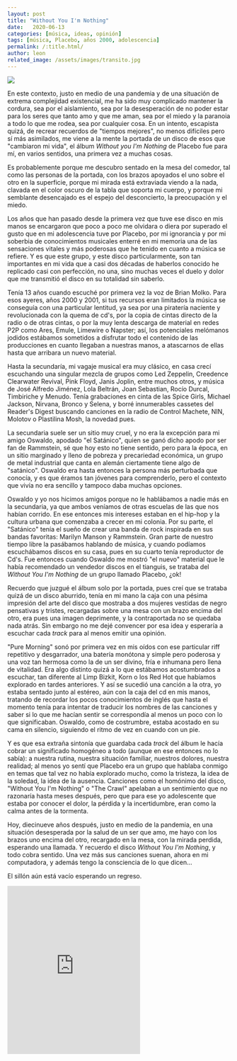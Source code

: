 ```yaml
---
layout: post
title: "Without You I'm Nothing"
date:   2020-06-13
categories: [música, ideas, opinión]
tags: [música, Placebo, años 2000, adolescencia]
permalink: /:title.html/
author: leon
related_image: /assets/images/transito.jpg
---
```


![](https://i0.wp.com/www.bogartmagazine.mx/wp-content/uploads/2018/10/placebo-2.jpg)

En este contexto, justo en medio de una pandemia y de una situación de extrema complejidad existencial, me ha sido muy complicado mantener la cordura, sea por el aislamiento, sea por la desesperación de no poder estar para los seres que tanto amo y que me aman, sea por el miedo y la paranoia a todo lo que me rodea, sea por cualquier cosa. En un intento, escapista quizá, de recrear recuerdos de "tiempos mejores", no menos difíciles pero sí más asimilados, me viene a la mente la portada de un disco de esos que "cambiaron mi vida", el álbum *Without you I'm Nothing* de Placebo fue para mí, en varios sentidos, una primera vez a muchas cosas.

Es probablemente porque me descubro sentado en la mesa del comedor, tal como las personas de la portada, con los brazos apoyados el uno sobre el otro en la superficie, porque mi mirada está extraviada viendo a la nada, clavada en el color oscuro de la tabla que soporta mi cuerpo, y porque mi semblante desencajado es el espejo del desconcierto, la preocupación y el miedo.  

Los años que han pasado desde la primera vez que tuve ese disco en mis manos se encargaron que poco a poco me olvidara o diera por superado el gusto que en mi adolescencia tuve por Placebo, por mi ignorancia y por mi soberbia de conocimientos musicales enterré en mi memoria una de las sensaciones vitales y más poderosas que he tenido en cuanto a música se refiere. Y es que este grupo, y este disco particularmente, son tan importantes en mi vida que a casi dos décadas de haberlos conocido he replicado casi con perfección, no una, sino muchas veces el duelo y dolor que me transmitió el disco en su totalidad sin saberlo.

Tenía 13 años cuando escuché por primera vez la voz de Brian Molko. Para esos ayeres, años 2000 y 2001, si tus recursos eran limitados la música se conseguía con una particular lentitud, ya sea por una piratería naciente y revolucionada con la quema de cd's, por la copia de cintas directo de la radio o de otras cintas, o por la muy lenta descarga de material en redes P2P como Ares, Emule, Limewire o Napster; así, los potenciales melómanos jodidos estábamos sometidos a disfrutar todo el contenido de las producciones en cuanto llegaban a nuestras manos, a atascarnos de ellas hasta que arribara un nuevo material.

Hasta la secundaría, mi vagaje musical era muy clásico, en casa crecí escuchando una singular mezcla de grupos como Led Zeppelin, Creedence Clearwater Revival, Pink Floyd, Janis Joplin, entre muchos otros, y música de José Alfredo Jiménez, Lola Beltrán, Joan Sebastian, Rocío Durcal, Timbiriche y Menudo. Tenía grabaciones en cinta de las Spice Girls, Michael Jackson, Nirvana, Bronco y Selena, y borré innumerables cassetes del Reader's Digest buscando canciones en la radio de Control Machete, NIN, Molotov o Plastilina Mosh, la novedad pues.

La secundaria suele ser un sitio muy cruel, y no era la excepción para mi amigo Oswaldo, apodado "el Satánico", quien se ganó dicho apodo por ser fan de Rammstein, sé que hoy esto no tiene sentido, pero para la época, en un sitio marginado y lleno de pobreza y precariedad económica, un grupo de metal industrial que canta en alemán ciertamente tiene algo de "satánico". Oswaldo era hasta entonces la persona más perturbada que conocía, y es que éramos tan jóvenes para comprenderlo, pero el contexto que vivía no era sencillo y tampoco daba muchas opciones.

Oswaldo y yo nos hicimos amigos porque no le hablábamos a nadie más en la secundaria, ya que ambos veníamos de otras escuelas de las que nos habían corrido. En ese entonces mis intereses estaban en el hip-hop y la cultura urbana que comenzaba a crecer en mi colonia. Por su parte, el "Satánico" tenía el sueño de crear una banda de rock inspirada en sus bandas favoritas: Marilyn Manson y Rammstein. Gran parte de nuestro tiempo libre la pasábamos hablando de música, y cuando podíamos escuchábamos discos en su casa, pues en su cuarto tenía reproductor de Cd's. Fue entonces cuando Oswaldo me mostró "el nuevo" material que le había recomendado un vendedor discos en el tianguis, se trataba del *Without You I'm Nothing* de un grupo llamado Placebo, ¿ok!

Recuerdo que juzgué el álbum solo por la portada, pues creí que se trataba quizá de un disco aburrido, tenía en mi mano la caja con una pésima impresión del arte del disco que mostraba a dos mujeres vestidas de negro pensativas y tristes, recargadas sobre una mesa con un brazo encima del otro, era pues una imagen deprimente, y la contraportada no se quedaba nada atrás. Sin embargo no me dejé convencer por esa idea y esperaría a escuchar cada *track* para al menos emitir una opinión.

"Pure Morning" sonó por primera vez en mis oídos con ese particular riff repetitivo y desgarrador, una batería monótona y simple pero poderosa y una voz tan hermosa como la de un ser divino, fría e inhumana pero llena de vitalidad. Era algo distinto quizá a lo que estábamos acostumbrados a escuchar, tan diferente al Limp Bizkit, Korn o los Red Hot que habíamos explorado en tardes anteriores. Y así se sucedió una canción a la otra, yo estaba sentado junto al estéreo, aún con la caja del cd en mis manos, tratando de recordar los pocos conocimientos de inglés que hasta el momento tenía para intentar de traducir los nombres de las canciones y saber si lo que me hacían sentir se correspondía al menos un poco con lo que significaban. Oswaldo, como de costrumbre, estaba acostado en su cama en silencio, siguiendo el ritmo de vez en cuando con un pie.

Y es que esa extraña sintonía que guardaba cada *track* del álbum le hacía cobrar un significado homogéneo a todo (aunque en ese entonces no lo sabía): a nuestra rutina, nuestra situación familiar, nuestros dolores, nuestra realidad; al menos yo sentí que Placebo era un grupo que hablaba conmigo en temas que tal vez no había explorado mucho, como la tristeza, la idea de la soledad, la idea de la ausencia. Canciones como el homónimo del disco, "Without You I'm Nothing" o "The Crawl" apelaban a un sentimiento que no razonaría hasta meses después, pero que para ese yo adolescente que estaba por conocer el dolor, la pérdida y la incertidumbre, eran como la calma antes de la tormenta.

Hoy, diecinueve años después, justo en medio de la pandemia, en una situación desesperada por la salud de un ser que amo, me hayo con los brazos uno encima del otro, recargado en la mesa, con la mirada perdida, esperando una llamada. Y recuerdo el disco *Without You I'm Nothing*, y todo cobra sentido. Una vez más sus canciones suenan, ahora en mi computadora, y además tengo la consciencia de lo que dicen...

El sillón aún está vacío esperando un regreso.

<iframe src="https://open.spotify.com/embed/album/2cDDG5rnwEgjNL8Q0cO9Zd" width="300" height="380" frameborder="0" allowtransparency="true" allow="encrypted-media"></iframe>
